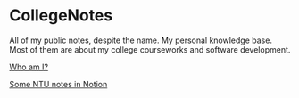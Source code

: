 # CollegeNotes

All of my public notes, despite the name. My personal knowledge base. Most of them are about my college courseworks and software development.

[Who am I?](https://dlccyes.github.io/)

[Some NTU notes in Notion](https://dlcc.notion.site/dabe97765a554f178fc22c72f8d9e730)